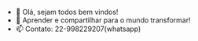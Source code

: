 - 👋 Olá, sejam todos bem vindos!
- 👀 Aprender e compartilhar para o mundo transformar!
- 📫 Contato: 22-998229207(whatsapp) 

<!---chrome-extension://fagocoejplbdikabfbppeognpldagjnm/icons/icon-128.png
gitmenezes/gitmenezes is a ✨ special ✨ repository because its `README.md` (this file) appears on your GitHub profile.
You can click the Preview link to take a look at your changes.
--->
